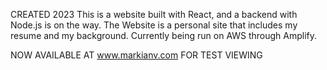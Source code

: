 CREATED 2023
This is a website built with React, and a backend with Node.js is on the way.
The Website is a personal site that includes my resume and my background.
Currently being run on AWS through Amplify.

NOW AVAILABLE AT www.markianv.com FOR TEST VIEWING
